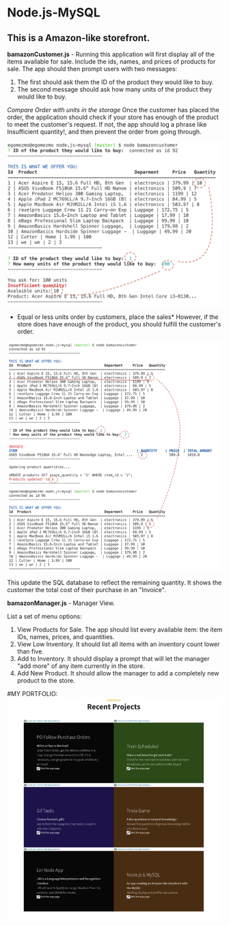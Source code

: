 # Node.js-MySQL

##  This is a Amazon-like storefront.

**bamazonCustomer.js** - Running this application will first display all of the items available for sale. Include the ids, names, and prices of products for sale.
The app should then prompt users with two messages:
1. The first should ask them the ID of the product they would like to buy.
1. The second message should ask how many units of the product they would like to buy.

*Compare Order with units in the storage*
Once the customer has placed the order, the application should check if your store has enough of the product to meet the customer's request.
If not, the app should log a phrase like Insufficient quantity!, and then prevent the order from going through.

![imagen1](/images/Insufficient_quantity.png)

* Equal or less units order by customers, place the sales*
However, if the store does have enough of the product, you should fulfill the customer's order.

![imagen2](/images/sufficient_quantity.png)


This update the SQL database to reflect the remaining quantity.
It shows the customer the total cost of their purchase in an "Invoice".


**bamazonManager.js** - Manager View.

List a set of menu options:
1. View Products for Sale. The app should list every available item: the item IDs, names, prices, and quantities.
1. View Low Inventory.  It should list all items with an inventory count lower than five.
1. Add to Inventory. It should display a prompt that will let the manager "add more" of any item currently in the store.
1. Add New Product. It should allow the manager to add a completely new product to the store.


#MY PORTFOLIO:
![imagen2](/images/Portfolio.png)